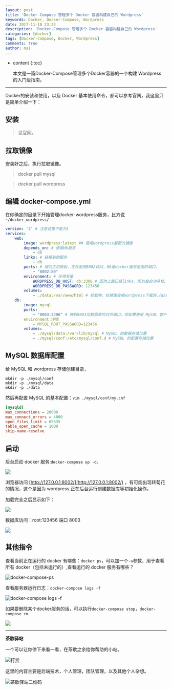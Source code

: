 ```yaml
---
layout: post
title: 'Docker-Compose 管理多个 Docker 容器构建自己的 Wordpress'
keywords: Docker, Docker-Compose, Wordpress
date: 2017-11-10 23:33
description: 'Docker-Compose 管理多个 Docker 容器构建自己的 Wordpress'
categories: [docker]
tags: [Docker-Compose, Docker, Wordpress]
comments: true
author: mai
---
```


* content
{:toc}

    本文是一篇Docker-Compose管理多个Docker容器的一个构建 Wordpress 的入门级指南。

----

Docker的安装和使用，以及 Docker 基本使用命令，都可以参考官网，我这里只是简单介绍一下：

## 安装 ##

>见官网。

## 拉取镜像 ##

安装好之后，执行拉取镜像。

>docker pull mysql

>docker pull wordpress

## 编辑 docker-compose.yml ##

在你确定的目录下开始管理docker-wordpress服务，比方说`~/docker_wordpress/`

```yml
version: '2' # 注意这里不能为1
services:
    web:
        image: wordpress:latest ## 使用wordpress最新的镜像
        depends_on: # 依赖db服务
            - db
        links: # 链接到的服务
            - db
        ports: # 端口主机映射，在外面用8002访问，80是docker服务里面的端口。
            - "8002:80"
        environment: # 环境变量
            WORDPRESS_DB_HOST: db:3306 # 因为上面已经links，所以会自动寻址。
            WORDPRESS_DB_PASSWORD: 123456
        volumes:
            - ./data:/var/www/html # 挂载卷，拉镜像会把wordpress下载到./data目录下，然后再把它挂载到容器上的/var/www/html目录下，这样如果有需要的话，我们可以直接在./data本地目录下进行修改即可。
    db:
        image: mysql
        ports:
            - "8003:3306" # 映射8003位数据库的对外端口，你如果使用 MySQL 客户端连接的话，就需要使用 8003.
        environment:环境
            - MYSQL_ROOT_PASSWORD=123456
        volumes:
            - ./mysql/data:/var/lib/mysql # MySQL 的数据存储位置
            - ./mysql/conf:/etc/mysql/conf.d # MySQL 的配置存储位置
```

## MySQL 数据库配置 ##

给 MySQL 和 wordpress 存储创建目录，

```
mkdir -p ./mysql/conf
mkdir -p ./mysql/data
mkdir -p ./data
```

然后再配置 MySQL 的基本配置：`vim ./mysql/conf/my.cnf`

```conf
[mysqld]
max_connections = 20000
max_connect_errors = 4000
open_files_limit = 65535
table_open_cache = 1000
skip-name-resolve
```

## 启动 ##

后台启动 docker 服务:`docker-compose up -d`。

![](http://oqos7hrvp.bkt.clouddn.com/blog/docker-compose-up-d.png)

浏览器访问 [http://127.0.0.1:8002/](http://127.0.0.1:8002/) ，有可能出现转菊花的情况，这个是因为 wordpress 正在后台运行创建数据库等初始化操作。

加载完全之后显示如下：

![](http://oqos7hrvp.bkt.clouddn.com/blog/docker_wordpress.png)

数据库访问：root:123456 端口 8003

![](http://oqos7hrvp.bkt.clouddn.com/blog/docker_mysql.png)

## 其他指令 ##

查看当前正在运行的 docker 有哪些：`docker ps`，可以加一个`-a`参数，用于查看所有 docker（包括未运行的）,查看运行的 docker 服务有哪些？

![docker-compose-ps](http://oqos7hrvp.bkt.clouddn.com/blog/docker-compose-ps.png)

查看服务器运行日志：`docker-compose logs -f`

![docker-compose logs -f](http://oqos7hrvp.bkt.clouddn.com/blog/docker-compose-logs.png)

如果要删除某个docker服务的话，可以执行`docker-compose stop`，`docker-compose rm`

![](http://oqos7hrvp.bkt.clouddn.com/blog/docker-compose-stop-rm.png)

----

**茶歇驿站**

一个可以让你停下来看一看，在茶歇之余给你帮助的小站。

![打赏](http://oqos7hrvp.bkt.clouddn.com/blog/money.jpg)

这里的内容主要是后端技术，个人管理，团队管理，以及其他个人杂想。

![茶歇驿站二维码](http://oqos7hrvp.bkt.clouddn.com/blog/tech_tea.jpg)
